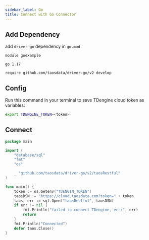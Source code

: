```yaml
---
sidebar_label: Go
title: Connect with Go Connector
---
```


## Add Dependency

add `driver-go` dependency in `go.mod` .

``` title="go.mod"
module goexample

go 1.17

require github.com/taosdata/driver-go/v2 develop
```

## Config

Run this command in your terminal to save TDengine cloud token as variables:

```bash
export TDENGINE_TOKEN=<token>
```

## Connect

```go
package main

import (
    "database/sql"
    "fmt"
    "os"

    _ "github.com/taosdata/driver-go/v2/taosRestful"
)

func main() {
    token := os.Getenv("TDENGIN_TOKEN")
    taosDSN := "https://cloud.taosdata.com?token=" + token
    taos, err := sql.Open("taosRestful", taosDSN)
    if err != nil {
        fmt.Println("failed to connect TDengine, err:", err)
        return
    }
    fmt.Println("Connected")
    defer taos.Close()
}
```
